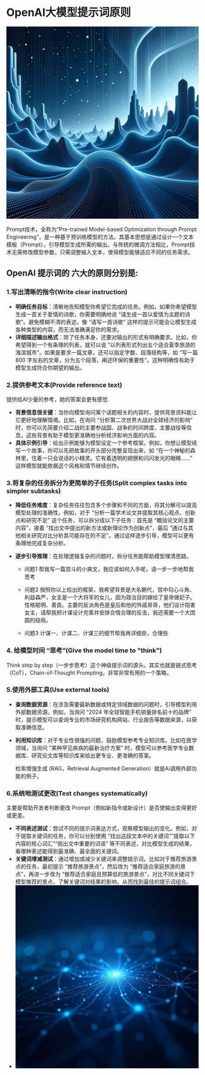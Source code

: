 # OpenAI大模型提示词原则

![](image.webp)

Prompt技术，全称为“Pre-trained Model-based Optimization through Prompt Engineering”，是一种基于预训练模型的方法。其基本思想是通过设计一个文本模板（Prompt），引导模型生成所需的输出。与传统的微调方法相比，Prompt技术无需修改模型参数，只需调整输入文本，使得模型能够适应不同的任务需求。

## OpenAI 提示词的 六大的原则分别是:

### 1.写出清晰的指令(Write clear instruction)

- **明确任务目标**：清晰地告知模型你希望它完成的任务。例如，如果你希望模型生成一首关于爱情的诗歌，你需要明确地说 “请生成一首以爱情为主题的诗歌”。避免模糊不清的表述，像 “请写一首诗歌” 这样的提示可能会让模型生成各种类型的内容，而无法准确满足你的需求。
- **详细描述输出格式**：除了任务本身，还要对输出的形式有明确要求。比如，你希望得到一个有条理的列表，就可以说 “以列表形式列出五个适合夏季旅游的海滨城市”。如果是要求一篇文章，还可以指定字数、段落结构等，如 “写一篇 800 字左右的文章，分为五个段落，阐述环保的重要性”。这种明确性有助于模型生成符合你期望的输出。

### 2.提供参考文本(Provide reference text)

提供给AI少量的参考，她的答案会更有感觉.

- **背景信息很关键**：当你向模型询问某个话题相关的内容时，提供背景资料能让它更好地理解情境。比如，在询问 “分析第二次世界大战对全球经济的影响” 时，你可以先简要介绍二战的主要参战国、战争的时间跨度、主要战役等信息，这些背景有助于模型更准确地分析经济影响方面的内容。
- **具体示例引导**：给出示例能够为模型设定一个参考框架。例如，你想让模型续写一个故事，你可以先把故事的开头部分完整呈现出来，如 “在一个神秘的森林里，住着一只会说话的小精灵。它有着透明的翅膀和闪闪发光的眼睛……” 这样模型就能依据这个风格和情节继续创作。

### 3.将复杂的任务拆分为更简单的子任务(Split complex tasks into simpler subtasks)

- **降低任务难度**：复杂任务往往包含多个步骤和不同的方面，将其分解可以提高模型处理的准确性。例如，对于 “分析一篇学术论文并提取其核心观点、创新点和研究不足” 这个任务，可以拆分成以下子任务：首先是 “概括论文的主要内容”，接着 “找出文中提出的新方法或新理论作为创新点”，最后 “通过与其他相关研究对比分析其可能存在的不足”。通过这样逐步引导，模型可以更有条理地完成复杂分析。

- **逐步引导推理**：在处理逻辑复杂的问题时，拆分任务能帮助模型理清思路。
  
  - 问题1 帮我写一篇宫斗的小爽文，我应该如何入手呢，请一步一步地帮我思考
  
  - 问题2 按照你以上给出的框架，我希望背景是大名朝代，宫中勾心斗角、利益森严，女主是一个大将军的女儿，因为政治目的嫁给了皇帝做妃子。性格聪明、善良。主要的反派角色是皇后和他的外戚哥哥，他们设计陷害女主，请帮我把计谋设计完善并安排合情合理的反击，我还需要一个大团圆的结局。
  
  - 问题3 计谋一、计谋二、计谋三的细节帮我再详细些，合理些

### 4. 给模型时间 “思考”(Give the model time to "think")

  Think step by step（一步步思考）这个神级提示词的源头。其实也就是链式思考（CoT），Chain-of-Thought Prompting，非常非常有用的一个策略。

### 5.使用外部工具(Use external tools)

- **查询数据资源**：在涉及需要最新数据或特定领域数据的问题时，引导模型利用外部数据资源。例如，当询问 “2024 年全球智能手机销量排名前十的品牌” 时，提示模型可以查询专业的市场研究机构网站、行业报告等数据来源，以获取准确信息。

- **利用知识库**：对于专业性很强的问题，鼓励模型参考专业知识库。比如在医学领域，当询问 “某种罕见疾病的最新治疗方案” 时，模型可以参考医学专业数据库、研究论文库等知识库来给出更专业、更准确的答案。
  
  检索增强生成 (RAG，Retrieval Augmented Generation）就是Ai调用外部功能的例子。

### 6.系统地测试更改(Test changes systematically)

主要是帮助开发者判断更改 Prompt（例如新指令或新设计）是否使输出变得更好或更差。

- **不同表述测试**：尝试不同的提示词表达方式，观察模型输出的变化。例如，对于提取关键词的任务，你可以分别使用 “找出这段文本中的关键词”“提取以下内容的核心词汇”“挑出文中重要的词语” 等不同表述，对比模型生成的结果，看哪种表述能得到最准确、最全面的关键词。
- **关键词增减测试**：通过增加或减少关键词来调整提示词。比如对于推荐旅游景点的任务，最初提示 “推荐旅游景点”，然后改为 “推荐适合家庭旅游的景点”，再进一步改为 “推荐适合家庭且预算低的旅游景点”，对比不同关键词下模型推荐的景点，了解关键词对结果的影响，从而找到最佳的提示词组合。
- ![](image2.webp)
